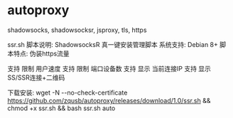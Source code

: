 # autoproxy
shadowsocks, shadowsocksr, jsproxy, tls, https

ssr.sh
脚本说明: ShadowsocksR 真一键安装管理脚本
系统支持: Debian 8+
脚本特点:
伪装https流量

支持 限制 用户速度
支持 限制 端口设备数
支持 显示 当前连接IP
支持 显示 SS/SSR连接+二维码

下载安装:
wget -N --no-check-certificate https://github.com/zqusb/autoproxy/releases/download/1.0/ssr.sh && chmod +x ssr.sh && bash ssr.sh auto
